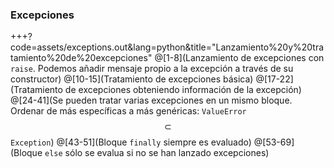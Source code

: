 ### Excepciones

+++?code=assets/exceptions.out&lang=python&title="Lanzamiento%20y%20tratamiento%20de%20excepciones"
@[1-8](Lanzamiento de excepciones con `raise`. Podemos añadir mensaje propio a la excepción a través de su constructor)
@[10-15](Tratamiento de excepciones básica)
@[17-22](Tratamiento de excepciones obteniendo información de la excepción)
@[24-41](Se pueden tratar varias excepciones en un mismo bloque. Ordenar de más específicas a más genéricas: `ValueError` $$\subset$$ `Exception`)
@[43-51](Bloque `finally` siempre es evaluado)
@[53-69](Bloque `else` sólo se evalua si no se han lanzado excepciones)